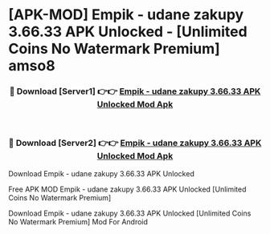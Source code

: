 # [APK-MOD] Empik - udane zakupy 3.66.33 APK Unlocked - [Unlimited Coins No Watermark Premium] amso8



<div align="center">
<h3>🔴 Download [Server1] 👉👉 <a href="https://momento.my/?title=Empik_-_udane_zakupy_3.66.33_APK_Unlocked">Empik - udane zakupy 3.66.33 APK Unlocked Mod Apk</a></h3><br>

<h3>🔴 Download [Server2] 👉👉 <a href="https://momento.my/?title=Empik_-_udane_zakupy_3.66.33_APK_Unlocked">Empik - udane zakupy 3.66.33 APK Unlocked Mod Apk</a></h3>
</div>



Download Empik - udane zakupy 3.66.33 APK Unlocked 

Free APK MOD Empik - udane zakupy 3.66.33 APK Unlocked [Unlimited Coins No Watermark Premium]

Download Empik - udane zakupy 3.66.33 APK Unlocked [Unlimited Coins No Watermark Premium] Mod For Android
